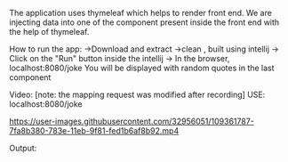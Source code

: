
The application uses thymeleaf which helps to render front end. We are injecting data into one of the component present inside the front end with the help of thymeleaf.

How to run the app:
->Download and extract
->clean , built using intellij
-> Click on the "Run" button inside the intellij
-> In the browser, localhost:8080/joke
You will be displayed with random quotes in the last component 

Video: [note: the mapping request was modified after recording]  USE: localhost:8080/joke

https://user-images.githubusercontent.com/32956051/109361787-7fa8b380-783e-11eb-9f81-fed1b6af8b92.mp4



Output:


